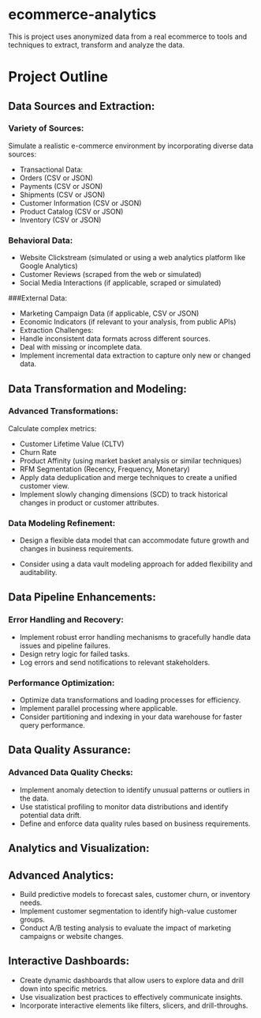 # ecommerce-analytics
This is project uses anonymized data from a real ecommerce to tools and techniques to extract, transform and analyze the data.


# Project Outline

## Data Sources and Extraction:

### Variety of Sources:
Simulate a realistic e-commerce environment by incorporating diverse data sources:
- Transactional Data:
- Orders (CSV or JSON)
- Payments (CSV or JSON)
- Shipments (CSV or JSON)
- Customer Information (CSV or JSON)
- Product Catalog (CSV or JSON)
- Inventory (CSV or JSON)


### Behavioral Data:
- Website Clickstream (simulated or using a web analytics platform like Google Analytics)
- Customer Reviews (scraped from the web or simulated)
- Social Media Interactions (if applicable, scraped or simulated)

###External Data:
- Marketing Campaign Data (if applicable, CSV or JSON)
- Economic Indicators (if relevant to your analysis, from public APIs)
- Extraction Challenges:
- Handle inconsistent data formats across different sources.
- Deal with missing or incomplete data.
- Implement incremental data extraction to capture only new or changed data.

## Data Transformation and Modeling:

### Advanced Transformations:

Calculate complex metrics:

- Customer Lifetime Value (CLTV)
- Churn Rate
- Product Affinity (using market basket analysis or similar techniques)
- RFM Segmentation (Recency, Frequency, Monetary)
- Apply data deduplication and merge techniques to create a unified customer view.
- Implement slowly changing dimensions (SCD) to track historical changes in product or  customer attributes.

### Data Modeling Refinement:

- Design a flexible data model that can accommodate future growth and changes in business requirements.

- Consider using a data vault modeling approach for added flexibility and auditability.

## Data Pipeline Enhancements:

### Error Handling and Recovery:
- Implement robust error handling mechanisms to gracefully handle data issues and pipeline failures.
- Design retry logic for failed tasks.
- Log errors and send notifications to relevant stakeholders.

### Performance Optimization:
- Optimize data transformations and loading processes for efficiency.
- Implement parallel processing where applicable.
- Consider partitioning and indexing in your data warehouse for faster query performance.


## Data Quality Assurance:

### Advanced Data Quality Checks:
- Implement anomaly detection to identify unusual patterns or outliers in the data.
-  Use statistical profiling to monitor data distributions and identify potential data drift.
- Define and enforce data quality rules based on business requirements.

## Analytics and Visualization:

## Advanced Analytics:
- Build predictive models to forecast sales, customer churn, or inventory needs.
- Implement customer segmentation to identify high-value customer groups.
- Conduct A/B testing analysis to evaluate the impact of marketing campaigns or website changes.

## Interactive Dashboards:
- Create dynamic dashboards that allow users to explore data and drill down into specific metrics.
- Use visualization best practices to effectively communicate insights.
- Incorporate interactive elements like filters, slicers, and drill-throughs.